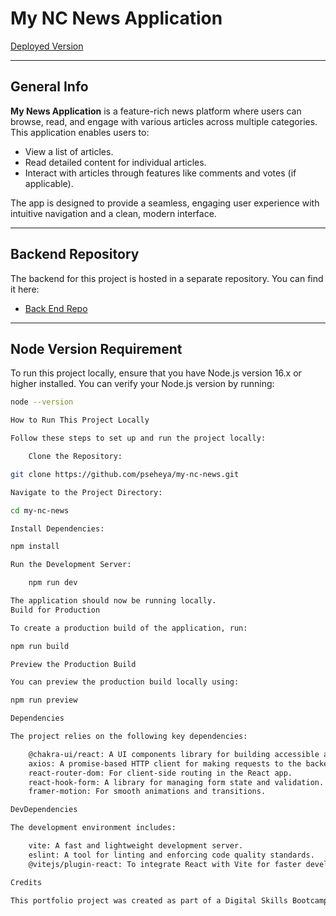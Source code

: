 # My NC News Application

[Deployed Version](https://pseheyamyncnews.netlify.app/articles)

---

## General Info

**My News Application** is a feature-rich news platform where users can browse, read, and engage with various articles across multiple categories. This application enables users to:

- View a list of articles.
- Read detailed content for individual articles.
- Interact with articles through features like comments and votes (if applicable).

The app is designed to provide a seamless, engaging user experience with intuitive navigation and a clean, modern interface.

---

## Backend Repository

The backend for this project is hosted in a separate repository. You can find it here:

- [Back End Repo](https://github.com/pseheya/my-nc-news-backend-project)

---

## Node Version Requirement

To run this project locally, ensure that you have Node.js version 16.x or higher installed. You can verify your Node.js version by running:

```bash
node --version

How to Run This Project Locally

Follow these steps to set up and run the project locally:

    Clone the Repository:

git clone https://github.com/pseheya/my-nc-news.git

Navigate to the Project Directory:

cd my-nc-news

Install Dependencies:

npm install

Run the Development Server:

    npm run dev

The application should now be running locally.
Build for Production

To create a production build of the application, run:

npm run build

Preview the Production Build

You can preview the production build locally using:

npm run preview

Dependencies

The project relies on the following key dependencies:

    @chakra-ui/react: A UI components library for building accessible and responsive interfaces.
    axios: A promise-based HTTP client for making requests to the backend API.
    react-router-dom: For client-side routing in the React app.
    react-hook-form: A library for managing form state and validation.
    framer-motion: For smooth animations and transitions.

DevDependencies

The development environment includes:

    vite: A fast and lightweight development server.
    eslint: A tool for linting and enforcing code quality standards.
    @vitejs/plugin-react: To integrate React with Vite for faster development builds.

Credits

This portfolio project was created as part of a Digital Skills Bootcamp in Software Engineering provided by Northcoders.
